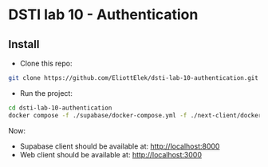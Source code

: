 # DSTI lab 10 - Authentication

## Install

- Clone this repo:
```bash
git clone https://github.com/EliottElek/dsti-lab-10-authentication.git
  ```
- Run the project:
```bash
cd dsti-lab-10-authentication
docker compose -f ./supabase/docker-compose.yml -f ./next-client/docker-compose.yml up -d
  ```

Now: 

- Supabase client should be available at: [http://localhost:8000](http://localhost:8000)
- Web client should be available at: [http://localhost:3000](http://localhost:8000)
